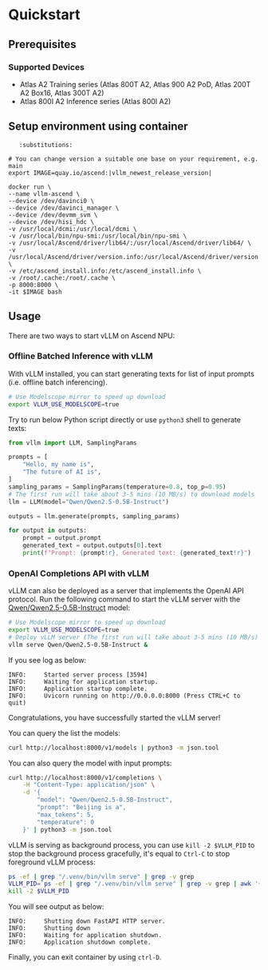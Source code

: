 # Quickstart

## Prerequisites

### Supported Devices
- Atlas A2 Training series (Atlas 800T A2, Atlas 900 A2 PoD, Atlas 200T A2 Box16, Atlas 300T A2)
- Atlas 800I A2 Inference series (Atlas 800I A2)

## Setup environment using container

```{code-block} bash
   :substitutions:

# You can change version a suitable one base on your requirement, e.g. main
export IMAGE=quay.io/ascend:|vllm_newest_release_version|

docker run \
--name vllm-ascend \
--device /dev/davinci0 \
--device /dev/davinci_manager \
--device /dev/devmm_svm \
--device /dev/hisi_hdc \
-v /usr/local/dcmi:/usr/local/dcmi \
-v /usr/local/bin/npu-smi:/usr/local/bin/npu-smi \
-v /usr/local/Ascend/driver/lib64/:/usr/local/Ascend/driver/lib64/ \
-v /usr/local/Ascend/driver/version.info:/usr/local/Ascend/driver/version.info \
-v /etc/ascend_install.info:/etc/ascend_install.info \
-v /root/.cache:/root/.cache \
-p 8000:8000 \
-it $IMAGE bash
```

## Usage

There are two ways to start vLLM on Ascend NPU:

### Offline Batched Inference with vLLM

With vLLM installed, you can start generating texts for list of input prompts (i.e. offline batch inferencing).

```bash
# Use Modelscope mirror to speed up download
export VLLM_USE_MODELSCOPE=true
```

Try to run below Python script directly or use `python3` shell to generate texts:

```python
from vllm import LLM, SamplingParams

prompts = [
    "Hello, my name is",
    "The future of AI is",
]
sampling_params = SamplingParams(temperature=0.8, top_p=0.95)
# The first run will take about 3-5 mins (10 MB/s) to download models
llm = LLM(model="Qwen/Qwen2.5-0.5B-Instruct")

outputs = llm.generate(prompts, sampling_params)

for output in outputs:
    prompt = output.prompt
    generated_text = output.outputs[0].text
    print(f"Prompt: {prompt!r}, Generated text: {generated_text!r}")
```

### OpenAI Completions API with vLLM

vLLM can also be deployed as a server that implements the OpenAI API protocol. Run
the following command to start the vLLM server with the
[Qwen/Qwen2.5-0.5B-Instruct](https://huggingface.co/Qwen/Qwen2.5-0.5B-Instruct) model:

```bash
# Use Modelscope mirror to speed up download
export VLLM_USE_MODELSCOPE=true
# Deploy vLLM server (The first run will take about 3-5 mins (10 MB/s) to download models)
vllm serve Qwen/Qwen2.5-0.5B-Instruct &
```

If you see log as below:

```
INFO:     Started server process [3594]
INFO:     Waiting for application startup.
INFO:     Application startup complete.
INFO:     Uvicorn running on http://0.0.0.0:8000 (Press CTRL+C to quit)
```
Congratulations, you have successfully started the vLLM server!

You can query the list the models:

```bash
curl http://localhost:8000/v1/models | python3 -m json.tool
```

You can also query the model with input prompts:

```bash
curl http://localhost:8000/v1/completions \
    -H "Content-Type: application/json" \
    -d '{
        "model": "Qwen/Qwen2.5-0.5B-Instruct",
        "prompt": "Beijing is a",
        "max_tokens": 5,
        "temperature": 0
    }' | python3 -m json.tool
```

vLLM is serving as background process, you can use `kill -2 $VLLM_PID` to stop the background process gracefully,
it's equal to `Ctrl-C` to stop foreground vLLM process:

```bash
ps -ef | grep "/.venv/bin/vllm serve" | grep -v grep
VLLM_PID=`ps -ef | grep "/.venv/bin/vllm serve" | grep -v grep | awk '{print $2}'`
kill -2 $VLLM_PID
```

You will see output as below:
```
INFO:     Shutting down FastAPI HTTP server.
INFO:     Shutting down
INFO:     Waiting for application shutdown.
INFO:     Application shutdown complete.
```

Finally, you can exit container by using `ctrl-D`.
